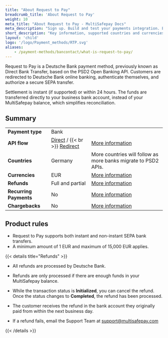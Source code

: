 ```yaml
---
title: "About Request to Pay"
breadcrumb_title: 'About Request to Pay'
weight: 10
meta_title: "About Request to Pay - MultiSafepay Docs"
meta_description: "Sign up. Build and test your payments integration. Explore our products and services. Use our API Reference, SDKs, and wrappers. Get support."
short_description: "Key information, supported countries and currencies, product rules"
layout: 'child'
logo: '/logo/Payment_methods/RTP.svg'
aliases: 
    - /payment-methods/bancontact/what-is-request-to-pay/
---
```


Request to Pay is a Deutsche Bank payment method, previously known as Direct Bank Transfer, based on the PSD2 Open Banking API. Customers are redirected to Deutsche Bank online banking, authenticate themselves, and authorize a secure SEPA transfer. 

Settlement is instant (if supported) or within 24 hours. The funds are transferred directly to your business bank account, instead of your MultiSafepay balance, which simplifies reconciliation.

## Summary

|   |   |   |
|---|---|---|
| **Payment type**   | Bank  | |
| **API flow**  | [Direct](/api/#request-to-pay-direct) / {{< br >}} [Redirect](/api/#request-to-pay-redirect) | [More information](/developer/api/difference-between-direct-and-redirect) |
| **Countries**  | Germany  | More countries will follow as more banks migrate to PSD2 APIs. |
| **Currencies**  | EUR | [More information](/faq/general/supported-currencies) | 
| **Refunds**  | Full and partial  | [More information](/payments/refunds/) | 
| **Recurring Payments**  | No | [More information](/payments/features/recurring-payments/)  |
| **Chargebacks**  | No | [More information](/faq/chargebacks)  |

## Product rules

- Request to Pay supports both instant and non-instant SEPA bank transfers.
- A minimum amount of 1 EUR and maximum of 15,000 EUR applies.

{{< details title="Refunds" >}}

- All refunds are processed by Deutsche Bank.

- Refunds are only processed if there are enough funds in your MultiSafepay balance.

- While the transaction status is **Initialized**, you can cancel the refund. Once the status changes to **Completed**, the refund has been processed. 

- The customer receives the refund in the bank account they originally paid from within the next business day.

- If a refund fails, email the Support Team at <support@multisafepay.com> 

{{< /details >}}